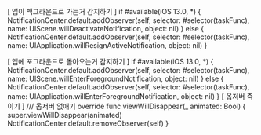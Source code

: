 [ 앱이 백그라운드로 가는거 감지하기 ]
if #available(iOS 13.0, *) {
    NotificationCenter.default.addObserver(self, selector: #selector(taskFunc), name: UIScene.willDeactivateNotification, object: nil)
} else {
    NotificationCenter.default.addObserver(self, selector: #selector(taskFunc), name: UIApplication.willResignActiveNotification, object: nil)
}

[ 앱에 포그라운드로 돌아오는거 감지하기 ]
if #available(iOS 13.0, *) {
    NotificationCenter.default.addObserver(self, selector: #selector(taskFunc),
                                           name: UIScene.willEnterForegroundNotification, object: nil)
} else {
    NotificationCenter.default.addObserver(self, selector: #selector(taskFunc),
                                           name: UIApplication.willEnterForegroundNotification, object: nil)
}
[ 옵저버 죽이기 ]
/// 옵저버 없애기
override func viewWillDisappear(_ animated: Bool) {
    super.viewWillDisappear(animated)
    NotificationCenter.default.removeObserver(self)
}
